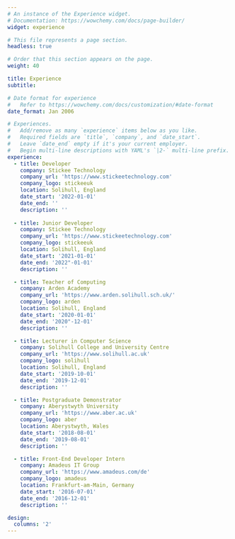 ```yaml
---
# An instance of the Experience widget.
# Documentation: https://wowchemy.com/docs/page-builder/
widget: experience

# This file represents a page section.
headless: true

# Order that this section appears on the page.
weight: 40

title: Experience
subtitle:

# Date format for experience
#   Refer to https://wowchemy.com/docs/customization/#date-format
date_format: Jan 2006

# Experiences.
#   Add/remove as many `experience` items below as you like.
#   Required fields are `title`, `company`, and `date_start`.
#   Leave `date_end` empty if it's your current employer.
#   Begin multi-line descriptions with YAML's `|2-` multi-line prefix.
experience:
  - title: Developer
    company: Stickee Technology
    company_url: 'https://www.stickeetechnology.com'
    company_logo: stickeeuk
    location: Solihull, England
    date_start: '2022-01-01'
    date_end: ''
    description: ''
        
  - title: Junior Developer
    company: Stickee Technology
    company_url: 'https://www.stickeetechnology.com'
    company_logo: stickeeuk
    location: Solihull, England
    date_start: '2021-01-01'
    date_end: '2022"-01-01'
    description: ''

  - title: Teacher of Computing
    company: Arden Academy
    company_url: 'https://www.arden.solihull.sch.uk/'
    company_logo: arden
    location: Solihull, England
    date_start: '2020-01-01'
    date_end: '2020"-12-01'
    description: ''

  - title: Lecturer in Computer Science
    company: Solihull College and University Centre
    company_url: 'https://www.solihull.ac.uk'
    company_logo: solihull
    location: Solihull, England
    date_start: '2019-10-01'
    date_end: '2019-12-01'
    description: ''

  - title: Postgraduate Demonstrator
    company: Aberystwyth University
    company_url: 'https://www.aber.ac.uk'
    company_logo: aber
    location: Aberystwyth, Wales
    date_start: '2018-08-01'
    date_end: '2019-08-01'
    description: ''

  - title: Front-End Developer Intern
    company: Amadeus IT Group
    company_url: 'https://www.amadeus.com/de'
    company_logo: amadeus
    location: Frankfurt-am-Main, Germany
    date_start: '2016-07-01'
    date_end: '2016-12-01'
    description: ''

design:
  columns: '2'
---
```

